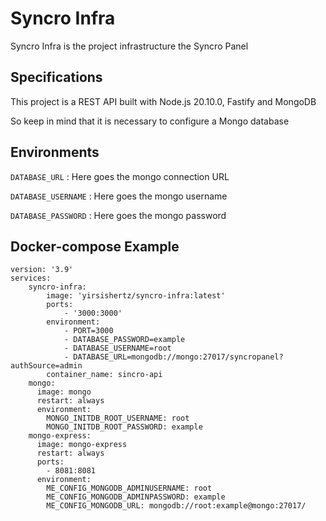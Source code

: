 # Syncro Infra

Syncro Infra is the project infrastructure the Syncro Panel

## Specifications

This project is a REST API built with Node.js 20.10.0, Fastify and MongoDB

So keep in mind that it is necessary to configure a Mongo database

## Environments

`DATABASE_URL` : Here goes the mongo connection URL

`DATABASE_USERNAME` : Here goes the mongo username

`DATABASE_PASSWORD` : Here goes the mongo password

## Docker-compose Example

```
version: '3.9'
services:
    syncro-infra:
        image: 'yirsishertz/syncro-infra:latest'
        ports:
            - '3000:3000'
        environment:
            - PORT=3000
            - DATABASE_PASSWORD=example
            - DATABASE_USERNAME=root
            - DATABASE_URL=mongodb://mongo:27017/syncropanel?authSource=admin
        container_name: sincro-api
    mongo:
      image: mongo
      restart: always
      environment:
        MONGO_INITDB_ROOT_USERNAME: root
        MONGO_INITDB_ROOT_PASSWORD: example
    mongo-express:
      image: mongo-express
      restart: always
      ports:
        - 8081:8081
      environment:
        ME_CONFIG_MONGODB_ADMINUSERNAME: root
        ME_CONFIG_MONGODB_ADMINPASSWORD: example
        ME_CONFIG_MONGODB_URL: mongodb://root:example@mongo:27017/
```
